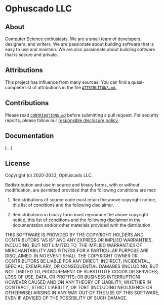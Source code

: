 # Ophuscado LLC

## About

Computer Science enthusiasts. We are a small team of developers, designers, and writers. We are passionate about building software that is easy to use and maintain. We are also passionate about building software that is secure and private.

## Attributions

This project has influence from many sources. You can find a quasi-complete list of attributions in the file [`ATTRIBUTIONS.md`.](https://github.com/Ophuscado-LLC/app/blob/main/ATTRIBUTIONS.md)

## Contributions

Please read [`CONTRIBUTIONS.md`](https://github.com/Ophuscado-LLC/app/blob/main/CONTRIBUTIONS.md) before submitting a pull request. For security reports, please follow our [responsible disclosure policy.](https://ophuscado.com/security)

## Documentation

[...]

## License

Copyright (c) 2020-2023, Ophuscado LLC.

Redistribution and use in source and binary forms, with or without modification, are permitted provided that the following conditions are met:

1. Redistributions of source code must retain the above copyright notice, this list of conditions and the following disclaimer.

2. Redistributions in binary form must reproduce the above copyright notice, this list of conditions and the following disclaimer in the documentation and/or other materials provided with the distribution.

THIS SOFTWARE IS PROVIDED BY THE COPYRIGHT HOLDERS AND CONTRIBUTORS "AS IS" AND ANY EXPRESS OR IMPLIED WARRANTIES, INCLUDING, BUT NOT LIMITED TO, THE IMPLIED WARRANTIES OF MERCHANTABILITY AND FITNESS FOR A PARTICULAR PURPOSE ARE DISCLAIMED. IN NO EVENT SHALL THE COPYRIGHT OWNER OR CONTRIBUTORS BE LIABLE FOR ANY DIRECT, INDIRECT, INCIDENTAL, SPECIAL, EXEMPLARY, OR CONSEQUENTIAL DAMAGES (INCLUDING, BUT NOT LIMITED TO, PROCUREMENT OF SUBSTITUTE GOODS OR SERVICES; LOSS OF USE, DATA, OR PROFITS; OR BUSINESS INTERRUPTION) HOWEVER CAUSED AND ON ANY THEORY OF LIABILITY, WHETHER IN CONTRACT, STRICT LIABILITY, OR TORT (INCLUDING NEGLIGENCE OR OTHERWISE) ARISING IN ANY WAY OUT OF THE USE OF THIS SOFTWARE, EVEN IF ADVISED OF THE POSSIBILITY OF SUCH DAMAGE.
